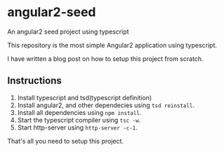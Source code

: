 # angular2-seed
An angular2 seed project using typescript

This repository is the most simple Angular2 application using typescript.

I have written a blog post on how to setup this project from scratch.


## Instructions ##

1. Install typescript and tsd(typescript definition)
2. Install angular2, and other dependecies using `tsd reinstall`.
3. Install all dependencies using `npm install`.
4. Start the typescript compiler using `tsc -w`.
5. Start http-server using `http-server -c-1`.

That's all you need to setup this project.
